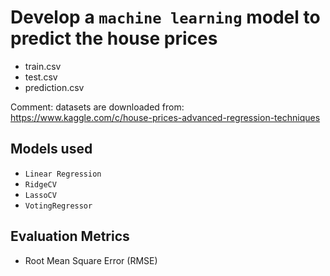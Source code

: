 # Develop a `machine learning` model to predict the house prices

- train.csv 
- test.csv 
- prediction.csv 

Comment: datasets are downloaded from: https://www.kaggle.com/c/house-prices-advanced-regression-techniques

## Models used
- `Linear Regression`
- `RidgeCV`
- `LassoCV`
- `VotingRegressor`

## Evaluation Metrics
- Root Mean Square Error (RMSE) 
